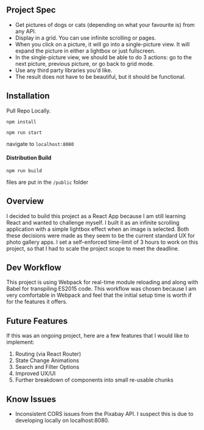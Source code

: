 ## Project Spec
- Get pictures of dogs or cats (depending on what your favourite is) from any API. 
- Display in a grid. You can use infinite scrolling or pages.
- When you click on a picture, it will go into a single-picture view. It will expand the picture in either a lightbox or just fullscreen.
- In the single-picture view, we should be able to do 3 actions: go to the next picture, previous picture, or go back to grid mode.
- Use any third party libraries you'd like. 
- The result does not have to be beautiful, but it should be functional.

## Installation

Pull Repo Locally.

```
npm install
```

```
npm run start
```

navigate to `localhost:8080`

#### Distribution Build

```
npm run build
```

files are put in the `/public` folder

## Overview
I decided to build this project as a React App because I am still learning React and wanted to challenge myself. 
I built it as an infinite scrolling application with a simple lightbox effect when an image is selected. 
Both these decisions were made as they seem to be the current standard UX for photo gallery apps.
I set a self-enforced time-limit of 3 hours to work on this project, so that I had to scale the project scope to meet the deadline.

## Dev Workflow
This project is using Webpack for real-time module reloading and along with Babel for transpiling ES2015 code. 
This workflow was chosen because I am very comfortable in Webpack and feel that the initial setup time is worth if for the features it offers.


## Future Features
If this was an ongoing project, here are a few features that I would like to implement:

1. Routing (via React Router)
2. State Change Animations
3. Search and Filter Options
4. Improved UX/UI
5. Further breakdown of components into small re-usable chunks

## Know Issues

- Inconsistent CORS issues from the Pixabay API. I suspect this is due to developing locally on localhost:8080.